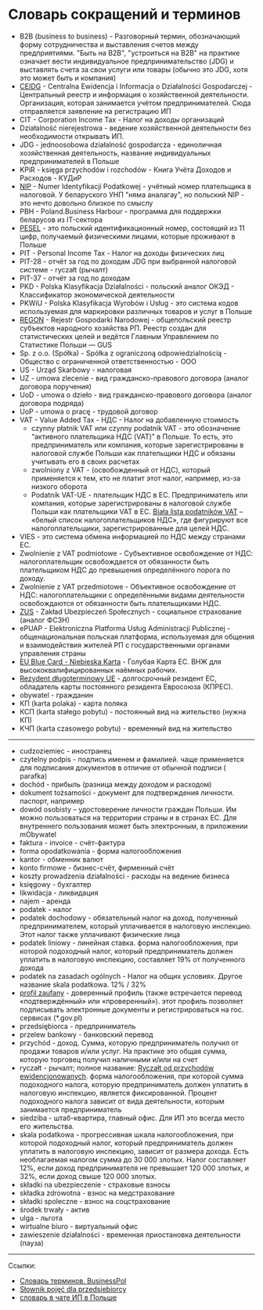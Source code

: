 # Словарь сокращений и терминов

- B2B (business to business) - Разговорный термин, обозначающий форму сотрудничества и выставления счетов между
  предприятиями. "Быть на B2B", "устроиться на B2B" на практике означает вести индивидуальное предпринимательство (JDG) и выставлять
  счета за свои услуги или товары (обычно это JDG, хотя это может быть и компания)
- [CEIDG][1] - Centralna Ewidencja i Informacja o Działalności Gospodarczej - Центральный реестр и информация о
  хозяйственной деятельности. Организация, которая занимается учётом предпринимателей. Сюда отправляется заявление на
  регистрацию ИП
- CIT - Corporation Income Tax - Налог на доходы организаций
- Działalność nierejestrowa - ведение хозяйственной деятельности без необходимости открывать ИП.
- JDG - jednoosobowa działalność gospodarcza - единоличная хозяйственная деятельность, название индивидуальных
  предпринимателей в Польше
- KPiR - księga przychodów i rozchodów - Книга Учёта Доходов и Расходов - КУДиР
- [NIP][2] - Numer Identyfikacji Podatkowej - учётный номер плательщика в налоговой. У беларуского УНП "няма аналагау",
  но польский NIP - это нечто довольно близкое по смыслу
- PBH - Poland.Business Harbour - программа для поддержки беларусов из IT-сектора
- [PESEL][3] - это польский идентификационный номер, состоящий из 11 цифр, получаемый физическими лицами, которые
  проживают в Польше
- PIT - Personal Income Tax - Налог на доходы физических лиц
- PIT-28 - отчёт за год по доходам JDG при выбранной налоговой системе - ryczałt (рычалт)
- PIT-37 - отчёт за год по доходам
- PKD - Polska Klasyfikacja Działalności - польский аналог ОКЭД - Классификатор экономической деятельности
- PKWiU - Polska Klasyfikacja Wyrobów i Usług - это система кодов используемая для маркировки различных товаров и услуг
  в Польше
- [REGON][4] - Rejestr Gospodarki Narodowej - общепольский реестр субъектов народного хозяйства РП. Реестр создан для
  статистических целей и ведётся Главным Управлением по Статистике Польши — GUS
- Sp. z o.o. (Spółka) - Spółka z ograniczoną odpowiedzialnością - Общество с ограниченной ответственностью - ООО
- US - Urząd Skarbowy - налоговая
- UZ - umowa zlecenie - вид гражданско-правового договора (аналог договора поручения)
- UoD - umowa o dzieło - вид гражданско-правового договора (аналог договора подряда)
- UoP - umowa o pracę - трудовой договор
- VAT - Value Added Tax - НДС - Налог на добавленную стоимость
    - czynny płatnik VAT или czynny podatnik VAT - это обозначение “активного плательщика НДС (VAT)” в Польше. То есть, это предприниматель или компания,
      которые зарегистрированы в налоговой службе Польши как плательщики НДС и обязаны учитывать его в своих
      расчетах
    - zwolniony z VAT - (освобожденный от НДС), который применяется к тем, кто не платит этот налог, например, из-за
      низкого оборота
    - Podatnik VAT-UE - плательщик НДС в ЕС. Предприниматель или компания, которые зарегистрированы в налоговой службе Польши как плательщики VAT в ЕС.
      [Biała lista podatników VAT][5] – «белый список налогоплательщиков НДС», где фигурируют все налогоплательщики, зарегистрированные для целей НДС.
- VIES - это система обмена информацией по НДС между странами ЕС.
- Zwolnienie z VAT podmiotowe - Субъективное освобождение от НДС: налогоплательщик освобождается от обязанности быть плательщиком НДС до превышения определённого порога по доходу.
- Zwolnienie z VAT przedmiotowe - Объективное освобождение от НДС: налогоплательщики с определёнными видами деятельности освобождаются от обязанности быть плательщиками НДС.
- [ZUS][6] - Zakład Ubezpieczeń Społecznych - социальное страхование (аналог ФСЗН)
- ePUAP - Elektroniczna Platforma Usług Administracji Publicznej - общенациональная польская платформа, используемая для
  общения и взаимодействия жителей РП с государственными органами управления страны
- [EU Blue Card - Niebieska Karta][7] - Голубая Карта ЕС. ВНЖ для высококвалифицированных наёмных рабочих.
- [Rezydent długoterminowy UE][8] - долгосрочный резидент ЕС, обладатель карты постоянного резидента Евросоюза (КПРЕС).
- obywatel - гражданин
- КП (karta polaka) - карта поляка
- КСП (karta stałego pobytu) - постоянный вид на жительство (нужна КП)
- КЧП (karta czasowego pobytu) - временный вид на жительство

---

- cudzoziemiec - иностранец
- czytelny podpis - подпись именем и фамилией. чаще применяется для подписания документов в отличие от обычной подписи (
  parafka)
- dochód - прибыль (разница между доходом и расходом)
- dokument tożsamości - документ для подтверждения личности. паспорт, например
- dowód osobisty – удостоверение личности граждан Польши. Им можно пользоваться на территории страны и в странах ЕС. Для
  внутреннего пользования может быть электронным, в приложении mObywatel
- faktura - invoice - счёт-фактура
- forma opodatkowania - форма налогообложения
- kantor - обменник валют
- konto firmowe - бизнес-счёт, фирменный счёт
- koszty prowadzenia działalności - расходы на ведение бизнеса
- księgowy - бухгалтер
- likwidacja - ликвидация
- najem  - аренда
- podatek - налог
- podatek dochodowy - обязательный налог на доход, полученный предпринимателем, который уплачивается в налоговую
  инспекцию. Этот налог также уплачивают физические лица
- podatek liniowy - линейная ставка. форма налогообложения, при которой подоходный налог, который предприниматель должен
  уплатить в налоговую инспекцию, составляет 19% от полученного дохода
- podatek na zasadach ogólnych - Налог на общих условиях. Другое название skala podatkowa. 12% / 32%
- [profil zaufany][9] - доверенный профиль (также встречается перевод «подтверждённый» или «проверенный»). этот профиль
  позволяет подписывать электронные документы и регистрироваться на гос. сервисах (*.gov.pl)
- przedsiębiorca - предприниматель
- przelew bankowy - банковский перевод
- przychód - доход. Сумма, которую предприниматель получил от продажи товаров и/или услуг. На практике это общая сумма,
  которую торговец получил наличными и/или на счет
- ryczałt - рычалт; полное название: [Ryczałt od przychodów ewidencjonowanych][10]. форма налогообложения, при которой сумма подоходного налога, которую предприниматель
  должен уплатить в налоговую инспекцию, является фиксированной. Процент подоходного налога зависит от вида
  деятельности, которым занимается предприниматель
- siedziba - штаб-квартира, главный офис. Для ИП это всегда место его жительства.
- skala podatkowa - прогрессивная шкала налогообложения, при которой подоходный налог, который предприниматель должен
  уплатить в налоговую инспекцию, зависит от размера дохода. Есть необлагаемая налогом сумма до 30 000 злотых.
  Налог составляет 12%, если доход предпринимателя не превышает 120 000 злотых, и 32%, если доход свыше 120 000 злотых.
- składki na ubezpieczenie - страховые взносы
- składka zdrowotna - взнос на медстрахование
- składki spoleczne - взнос на соцстрахование
- środek trwały - актив
- ulga - льгота
- wirtualne biuro - виртуальный офис
- zawieszenie działalności - временная приостановка деятельности (пауза)

---
Ссылки:

- [Cловарь терминов. BusinessPol](https://bizpol.pro/slovar-terminov/)
- [Słownik pojęć dla przedsiebiorcy](https://ladnepodatki.pl/slownik-pojec-dla-przedsiebiorcy)
- [словарь в чате ИП в Польше](https://t.me/JDG_PBH/13101)

<!-- resources -->

[1]: https://aplikacja.ceidg.gov.pl/CEIDG/Index.aspx
[2]: https://mojafirma.org/nomer-nip-v-polshe
[3]: pesel.md
[4]: https://mojafirma.org/chto-takoe-nomer-regon-v-polshe
[5]: https://www.biznes.gov.pl/pl/portal/00226
[6]: zus.md
[7]: https://infoopt.pl/praca-wysokie-kwalifikacje-blue-card/
[8]: https://infoopt.pl/rezydent-dlugoterminowy-ue/
[9]: pz.md
[10]: https://www.biznes.gov.pl/pl/portal/00263
